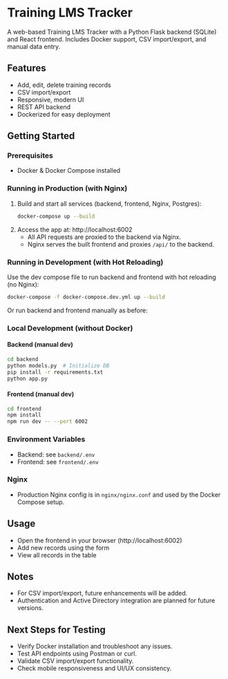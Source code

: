 # Training LMS Tracker

A web-based Training LMS Tracker with a Python Flask backend (SQLite) and React frontend. Includes Docker support, CSV import/export, and manual data entry.

## Features
- Add, edit, delete training records
- CSV import/export
- Responsive, modern UI
- REST API backend
- Dockerized for easy deployment

## Getting Started

### Prerequisites
- Docker & Docker Compose installed


### Running in Production (with Nginx)
1. Build and start all services (backend, frontend, Nginx, Postgres):
   ```zsh
   docker-compose up --build
   ```
2. Access the app at: http://localhost:6002
   - All API requests are proxied to the backend via Nginx.
   - Nginx serves the built frontend and proxies `/api/` to the backend.

### Running in Development (with Hot Reloading)
Use the dev compose file to run backend and frontend with hot reloading (no Nginx):
```zsh
docker-compose -f docker-compose.dev.yml up --build
```
Or run backend and frontend manually as before:


### Local Development (without Docker)

#### Backend (manual dev)
```zsh
cd backend
python models.py  # Initialize DB
pip install -r requirements.txt
python app.py
```

#### Frontend (manual dev)
```zsh
cd frontend
npm install
npm run dev -- --port 6002
```

### Environment Variables
- Backend: see `backend/.env`
- Frontend: see `frontend/.env`

### Nginx
- Production Nginx config is in `nginx/nginx.conf` and used by the Docker Compose setup.

## Usage
- Open the frontend in your browser (http://localhost:6002)
- Add new records using the form
- View all records in the table

## Notes
- For CSV import/export, future enhancements will be added.
- Authentication and Active Directory integration are planned for future versions.

## Next Steps for Testing
- Verify Docker installation and troubleshoot any issues.
- Test API endpoints using Postman or curl.
- Validate CSV import/export functionality.
- Check mobile responsiveness and UI/UX consistency.
